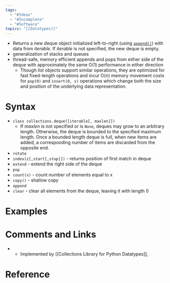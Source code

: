 ```yaml
---
tags:
  - "#Ideas"
  - "#Incomplete"
  - "#Software"
topics: "[[Datatypes]]"
---
```

- Returns a new deque object initialized left-to-right (using [`append()`](https://docs.python.org/3/library/collections.html#collections.deque.append "collections.deque.append")) with data from _iterable_. If _iterable_ is not specified, the new deque is empty.
- generalization of stacks and queues
- thread-safe, memory efficient appends and pops from either side of the deque with approximately the same O(1) performance in either direction
	- Though *list* objects support similar operations, they are optimized for fast fixed-length operations and incur O(n) memory movement costs for `pop(0)` and `insert(0, v)` operations which change both the size and position of the underlying data representation.

# Syntax
- `class collections.deque([iterable[, maxlen]])`
	- If _maxlen_ is not specified or is `None`, deques may grow to an arbitrary length. Otherwise, the deque is bounded to the specified maximum length. Once a bounded length deque is full, when new items are added, a corresponding number of items are discarded from the opposite end.
- `rotate`
-  `index(z[,start[,stop]])` - returns position of first match in deque
-  `extend` - extend the right side of the deque 
-  `pop`
-  `count(x)` - count number of elements equal to x
- `copy()` - shallow copy
- `append` 
- `clear` - clear all elements from the deque, leaving it with length 0
# Examples

# Comments and Links
- - Implemented by [[Collections Library for Python Datatypes]], 

# Reference